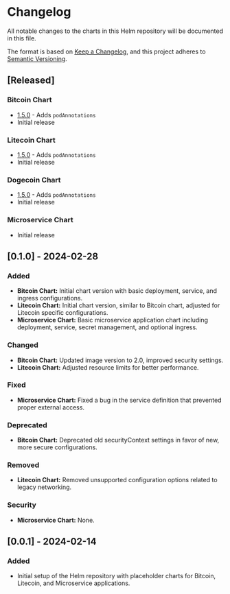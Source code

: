 # Changelog

All notable changes to the charts in this Helm repository will be documented in this file.

The format is based on [Keep a Changelog](https://keepachangelog.com/en/1.0.0/), and this project adheres to [Semantic Versioning](https://semver.org/spec/v2.0.0.html).

## [Released]

### Bitcoin Chart

- [1.5.0]() - Adds `podAnnotations`
- Initial release

### Litecoin Chart

- [1.5.0]() - Adds `podAnnotations`
- Initial release

### Dogecoin Chart

- [1.5.0]() - Adds `podAnnotations`
- Initial release

### Microservice Chart

- Initial release

## [0.1.0] - 2024-02-28

### Added

- **Bitcoin Chart:** Initial chart version with basic deployment, service, and ingress configurations.
- **Litecoin Chart:** Initial chart version, similar to Bitcoin chart, adjusted for Litecoin specific configurations.
- **Microservice Chart:** Basic microservice application chart including deployment, service, secret management, and optional ingress.

### Changed

- **Bitcoin Chart:** Updated image version to 2.0, improved security settings.
- **Litecoin Chart:** Adjusted resource limits for better performance.

### Fixed

- **Microservice Chart:** Fixed a bug in the service definition that prevented proper external access.

### Deprecated

- **Bitcoin Chart:** Deprecated old securityContext settings in favor of new, more secure configurations.

### Removed

- **Litecoin Chart:** Removed unsupported configuration options related to legacy networking.

### Security

- **Microservice Chart:** None.

## [0.0.1] - 2024-02-14

### Added

- Initial setup of the Helm repository with placeholder charts for Bitcoin, Litecoin, and Microservice applications.

